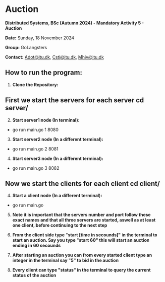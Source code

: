 # Auction

**Distributed Systems, BSc (Autumn 2024) - Mandatory Activity 5 - Auction**

**Date:** Sunday, 18 November 2024

**Group:** GoLangsters

**Contact:** Adot@itu.dk, Csti@itu.dk, Mhiv@itu.dk

## How to run the program:

1. **Clone the Repository:**

## First we start the servers for each server cd server/ 

2. **Start server1 node (In terminal):**

- go run main.go 1 8080

3. **Start server2 node (In a different terminal):**

- go run main.go 2 8081

4. **Start server3 node (In a different terminal):**

- go run main.go 3 8082

## Now we start the clients for each client cd client/ 

4. **Start a client node (In a different terminal):**

- go run main.go

5. **Note it is important that the servers number and port follow these exact names and that all three servers are started, aswell as at least one client, before continuing to the next step**

6. **From the client side type "start [time in secounds]" in the terminal to start an auction. Say you type "start 60" this will start an auction ending in 60 secounds**

7. **After starting an auction you can from every started client type an integer in the terminal say "5" to bid in the auction**

8. **Every client can type "status" in the terminal to query the current status of the auction**

